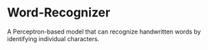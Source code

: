 # Word-Recognizer
A Perceptron-based model that can recognize handwritten words by identifying individual characters.
